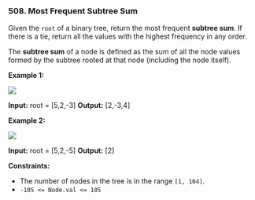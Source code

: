 ### 508\. Most Frequent Subtree Sum

Given the `root` of a binary tree, return the most frequent **subtree sum**. If there is a tie, return all the values with the highest frequency in any order.

The **subtree sum** of a node is defined as the sum of all the node values formed by the subtree rooted at that node (including the node itself).

**Example 1:**

![](https://assets.leetcode.com/uploads/2021/04/24/freq1-tree.jpg)

**Input:** root = \[5,2,-3\]
**Output:** \[2,-3,4\]

**Example 2:**

![](https://assets.leetcode.com/uploads/2021/04/24/freq2-tree.jpg)

**Input:** root = \[5,2,-5\]
**Output:** \[2\]

**Constraints:**

*   The number of nodes in the tree is in the range `[1, 104]`.
*   `-105 <= Node.val <= 105`

